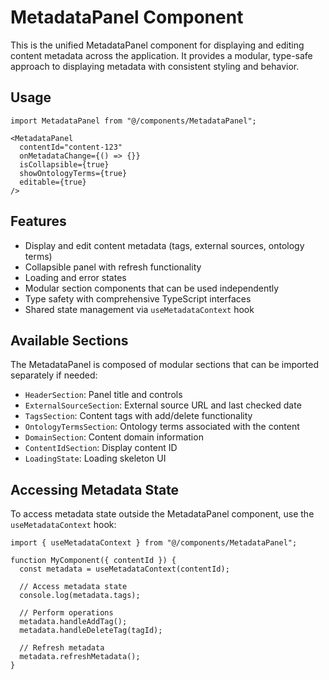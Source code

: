 
# MetadataPanel Component

This is the unified MetadataPanel component for displaying and editing content metadata across the application. It provides a modular, type-safe approach to displaying metadata with consistent styling and behavior.

## Usage

```tsx
import MetadataPanel from "@/components/MetadataPanel";

<MetadataPanel 
  contentId="content-123" 
  onMetadataChange={() => {}} 
  isCollapsible={true}
  showOntologyTerms={true}
  editable={true}
/>
```

## Features

- Display and edit content metadata (tags, external sources, ontology terms)
- Collapsible panel with refresh functionality
- Loading and error states
- Modular section components that can be used independently
- Type safety with comprehensive TypeScript interfaces
- Shared state management via `useMetadataContext` hook

## Available Sections

The MetadataPanel is composed of modular sections that can be imported separately if needed:

- `HeaderSection`: Panel title and controls
- `ExternalSourceSection`: External source URL and last checked date
- `TagsSection`: Content tags with add/delete functionality
- `OntologyTermsSection`: Ontology terms associated with the content
- `DomainSection`: Content domain information
- `ContentIdSection`: Display content ID
- `LoadingState`: Loading skeleton UI

## Accessing Metadata State

To access metadata state outside the MetadataPanel component, use the `useMetadataContext` hook:

```tsx
import { useMetadataContext } from "@/components/MetadataPanel";

function MyComponent({ contentId }) {
  const metadata = useMetadataContext(contentId);
  
  // Access metadata state
  console.log(metadata.tags);
  
  // Perform operations
  metadata.handleAddTag();
  metadata.handleDeleteTag(tagId);
  
  // Refresh metadata
  metadata.refreshMetadata();
}
```
